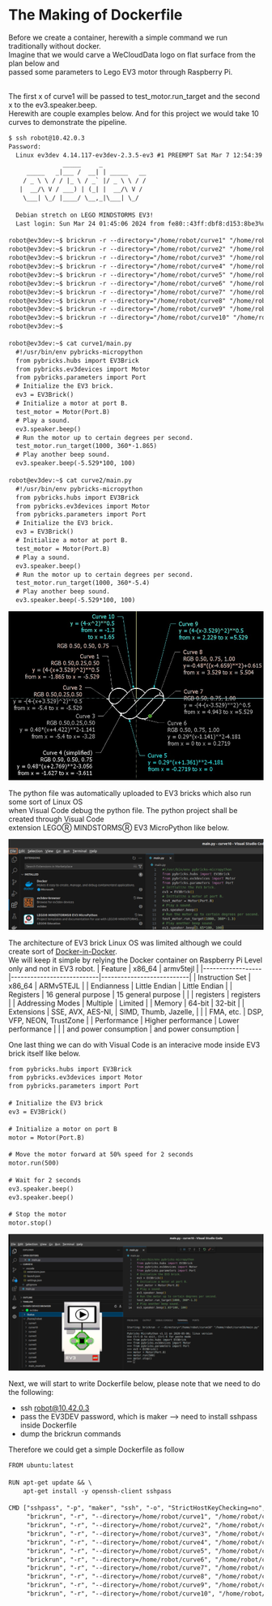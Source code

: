 # The Making of Dockerfile
Before we create a container, herewith a simple command we run traditionally without docker.</br>
Imagine that we would carve a WeCloudData logo on flat surface from the plan below and</br>
passed some parameters to Lego EV3 motor through Raspberry Pi.</br></br>

The first x of curve1 will be passed to test_motor.run_target and the second x to the ev3.speaker.beep.</br>
Herewith are couple examples below. And for this project we would take 10 curves to demonstrate the pipeline.

```txt
$ ssh robot@10.42.0.3
Password: 
  Linux ev3dev 4.14.117-ev3dev-2.3.5-ev3 #1 PREEMPT Sat Mar 7 12:54:39 CST 2020 armv5tejl
               _____     _
     _____   _|___ /  __| | _____   __
    / _ \ \ / / |_ \ / _` |/ _ \ \ / /
   |  __/\ V / ___) | (_| |  __/\ V /
    \___| \_/ |____/ \__,_|\___| \_/
  
  Debian stretch on LEGO MINDSTORMS EV3!
  Last login: Sun Mar 24 01:45:06 2024 from fe80::43ff:dbf8:d153:8be3%usb0

robot@ev3dev:~$ brickrun -r --directory="/home/robot/curve1" "/home/robot/curve1/main.py"
robot@ev3dev:~$ brickrun -r --directory="/home/robot/curve2" "/home/robot/curve2/main.py"
robot@ev3dev:~$ brickrun -r --directory="/home/robot/curve3" "/home/robot/curve3/main.py"
robot@ev3dev:~$ brickrun -r --directory="/home/robot/curve4" "/home/robot/curve4/main.py"
robot@ev3dev:~$ brickrun -r --directory="/home/robot/curve5" "/home/robot/curve5/main.py"
robot@ev3dev:~$ brickrun -r --directory="/home/robot/curve6" "/home/robot/curve6/main.py"
robot@ev3dev:~$ brickrun -r --directory="/home/robot/curve7" "/home/robot/curve7/main.py"
robot@ev3dev:~$ brickrun -r --directory="/home/robot/curve8" "/home/robot/curve8/main.py"
robot@ev3dev:~$ brickrun -r --directory="/home/robot/curve9" "/home/robot/curve9/main.py"
robot@ev3dev:~$ brickrun -r --directory="/home/robot/curve10" "/home/robot/curve10/main.py"
robot@ev3dev:~$

robot@ev3dev:~$ cat curve1/main.py
  #!/usr/bin/env pybricks-micropython
  from pybricks.hubs import EV3Brick
  from pybricks.ev3devices import Motor
  from pybricks.parameters import Port
  # Initialize the EV3 brick.
  ev3 = EV3Brick()
  # Initialize a motor at port B.
  test_motor = Motor(Port.B)
  # Play a sound.
  ev3.speaker.beep()
  # Run the motor up to certain degrees per second. 
  test_motor.run_target(1000, 360*-1.865)
  # Play another beep sound.
  ev3.speaker.beep(-5.529*100, 100)

robot@ev3dev:~$ cat curve2/main.py
  #!/usr/bin/env pybricks-micropython
  from pybricks.hubs import EV3Brick
  from pybricks.ev3devices import Motor
  from pybricks.parameters import Port
  # Initialize the EV3 brick.
  ev3 = EV3Brick()
  # Initialize a motor at port B.
  test_motor = Motor(Port.B)
  # Play a sound.
  ev3.speaker.beep()
  # Run the motor up to certain degrees per second. 
  test_motor.run_target(1000, 360*-5.4)
  # Play another beep sound.
  ev3.speaker.beep(-5.529*100, 100)
```
![](https://github.com/FariusGitHub/temp/blob/main/image/image8.png)

The python file was automatically uploaded to EV3 bricks which also run some sort of Linux OS</br>
when Visual Code debug the python file. The python project shall be created through Visual Code</br>
extension LEGOⓇ MINDSTORMSⓇ EV3 MicroPython like below.

![](https://github.com/FariusGitHub/temp/blob/main/image/image9.png) </br>

The architecture of EV3 brick Linux OS was limited although we could create sort of [Docker-in-Docker](https://github.com/FariusGitHub/Example_Webpage).</br>
We will keep it simple by relying the Docker container on Raspberry Pi Level only and not in EV3 robot.
| Feature          | x86_64                    | armv5tejl                 |
|------------------|---------------------------|---------------------------|
| Instruction Set  | x86_64                    | ARMv5TEJL                 |
| Endianness       | Little Endian             | Little Endian             |
| Registers        | 16 general purpose        | 15 general purpose        |
|                  | registers                 | registers                 |
| Addressing Modes | Multiple                  | Limited                   |
| Memory           | 64-bit                    | 32-bit                    |
| Extensions       | SSE, AVX, AES-NI,         | SIMD, Thumb, Jazelle,     |
|                  | FMA, etc.                 | DSP, VFP, NEON, TrustZone |
| Performance      | Higher performance        | Lower performance         |
|                  | and power consumption     | and power consumption     |

One last thing we can do with Visual Code is an interacive mode inside EV3 brick itself like below.</br>
```txt
from pybricks.hubs import EV3Brick
from pybricks.ev3devices import Motor
from pybricks.parameters import Port

# Initialize the EV3 brick
ev3 = EV3Brick()

# Initialize a motor on port B
motor = Motor(Port.B)

# Move the motor forward at 50% speed for 2 seconds
motor.run(500)

# Wait for 2 seconds
ev3.speaker.beep()
ev3.speaker.beep()

# Stop the motor
motor.stop()
```
![](https://github.com/FariusGitHub/temp/blob/main/image/image10b.png) 
</br>

Next, we will start to write Dockerfile below, please note that we need to do the following: </br>
- ssh robot@10.42.0.3
- pass the EV3DEV password, which is maker  --> need to install sshpass inside Dockerfile
- dump the brickrun commands

Therefore we could get a simple Dockerfile as follow

```txt
FROM ubuntu:latest

RUN apt-get update && \
    apt-get install -y openssh-client sshpass

CMD ["sshpass", "-p", "maker", "ssh", "-o", "StrictHostKeyChecking=no", "robot@10.42.0.3", \
     "brickrun", "-r", "--directory=/home/robot/curve1", "/home/robot/curve1/main.py", "&&", \
     "brickrun", "-r", "--directory=/home/robot/curve2", "/home/robot/curve2/main.py", "&&", \ 
     "brickrun", "-r", "--directory=/home/robot/curve3", "/home/robot/curve3/main.py", "&&", \
     "brickrun", "-r", "--directory=/home/robot/curve4", "/home/robot/curve4/main.py", "&&", \
     "brickrun", "-r", "--directory=/home/robot/curve5", "/home/robot/curve5/main.py", "&&", \
     "brickrun", "-r", "--directory=/home/robot/curve6", "/home/robot/curve6/main.py", "&&", \
     "brickrun", "-r", "--directory=/home/robot/curve7", "/home/robot/curve7/main.py", "&&", \
     "brickrun", "-r", "--directory=/home/robot/curve8", "/home/robot/curve8/main.py", "&&", \
     "brickrun", "-r", "--directory=/home/robot/curve9", "/home/robot/curve9/main.py", "&&", \
     "brickrun", "-r", "--directory=/home/robot/curve10", "/home/robot/curve10/main.py"]
```

